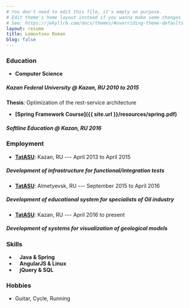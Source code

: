 ```yaml
---
# You don't need to edit this file, it's empty on purpose.
# Edit theme's home layout instead if you wanna make some changes
# See: https://jekyllrb.com/docs/themes/#overriding-theme-defaults
layout: resume
title: Lomovtsev Roman
blog: false
---
```

### Education

+ **Computer Science**  
##### Kazan Federal University @ Kazan, RU 2010 to 2015  
**Thesis**: Optimization of the rest-service architecture
+ **[Spring Framework Course]({{ site.url }}/resources/spring.pdf)**  
##### Softline Education @ Kazan, RU 2016

### Employment

+ **[TatASU][tatasu-link]**: Kazan, RU --- April 2013 to April 2015  
##### Development of infrastructure for functional/integration tests 
+ **[TatASU][tatasu-link]**: Almetyevsk, RU  ---  September 2015 to April 2016  
##### Development of educational system for specialists of Oil industry
+ **[TatASU][tatasu-link]**: Kazan, RU ---  April 2016 to present  
##### Development of systems for visualization of geological models

### Skills

+ <i class="fa fa-star"></i><i class="fa fa-star"></i><i class="fa fa-star"></i><i class="fa fa-star"></i><i class="fa fa-star-o"></i> &nbsp;&nbsp; **Java & Spring**
+ <i class="fa fa-star"></i><i class="fa fa-star"></i><i class="fa fa-star"></i><i class="fa fa-star-o"></i><i class="fa fa-star-o"></i> &nbsp;&nbsp; **AngularJS & Linux**
+ <i class="fa fa-star"></i><i class="fa fa-star"></i><i class="fa fa-star-o"></i><i class="fa fa-star-o"></i><i class="fa fa-star-o"></i> &nbsp;&nbsp; **jQuery & SQL**

### Hobbies

+ Guitar, Cycle, Running

[tatasu-link]: http://www.tatintec.ru/asu